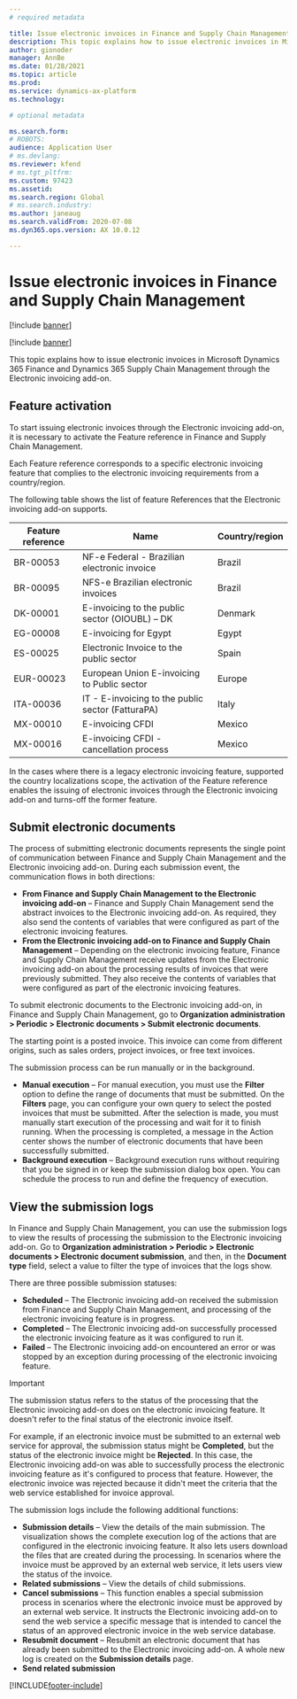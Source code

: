 ```yaml
---
# required metadata

title: Issue electronic invoices in Finance and Supply Chain Management
description: This topic explains how to issue electronic invoices in Microsoft Dynamics 365 Finance and Dynamics 365 Supply Chain Management through the Electronic invoicing add-on.
author: gionoder
manager: AnnBe
ms.date: 01/28/2021
ms.topic: article
ms.prod: 
ms.service: dynamics-ax-platform
ms.technology: 

# optional metadata

ms.search.form: 
# ROBOTS: 
audience: Application User
# ms.devlang: 
ms.reviewer: kfend
# ms.tgt_pltfrm: 
ms.custom: 97423
ms.assetid: 
ms.search.region: Global
# ms.search.industry: 
ms.author: janeaug
ms.search.validFrom: 2020-07-08
ms.dyn365.ops.version: AX 10.0.12

---
```


# Issue electronic invoices in Finance and Supply Chain Management

[!include [banner](../includes/banner.md)]

[!include [banner](../includes/preview-banner.md)]

This topic explains how to issue electronic invoices in Microsoft Dynamics 365 Finance and Dynamics 365 Supply Chain Management through the Electronic invoicing add-on.


## Feature activation

To start issuing electronic invoices through the Electronic invoicing add-on, it is necessary to activate the Feature reference in Finance and Supply Chain Management.

Each Feature reference corresponds to a specific electronic invoicing feature that complies to the electronic invoicing requirements from a country/region.

The following table shows the list of feature References that the Electronic invoicing add-on supports.

| Feature reference | Name                                              | Country/region |
|-------------------|---------------------------------------------------|----------------|
| BR-00053          | NF-e Federal - Brazilian electronic invoice       | Brazil         |
| BR-00095          | NFS-e Brazilian electronic invoices               | Brazil         |
| DK-00001          | E-invoicing to the public sector (OIOUBL) – DK    | Denmark        |
| EG-00008          | E-invoicing for Egypt                             | Egypt          |
| ES-00025          | Electronic Invoice to the public sector           | Spain          |
| EUR-00023         | European Union E-invoicing to Public sector       | Europe         |
| ITA-00036         | IT - E-invoicing to the public sector (FatturaPA) | Italy          |
| MX-00010          | E-invoicing CFDI                                  | Mexico         |
| MX-00016          | E-invoicing CFDI - cancellation process           | Mexico         |

In the cases where there is a legacy electronic invoicing feature, supported the country localizations scope, the activation of the Feature reference enables the issuing of electronic invoices through the Electronic invoicing add-on and turns-off the former feature.

## Submit electronic documents

The process of submitting electronic documents represents the single point of communication between Finance and Supply Chain Management and the Electronic invoicing add-on. During each submission event, the communication flows in both directions:

- **From Finance and Supply Chain Management to the Electronic invoicing add-on** – Finance and Supply Chain Management send the abstract invoices to the Electronic invoicing add-on. As required, they also send the contents of variables that were configured as part of the electronic invoicing features.
- **From the Electronic invoicing add-on to Finance and Supply Chain Management** – Depending on the electronic invoicing feature, Finance and Supply Chain Management receive updates from the Electronic invoicing add-on about the processing results of invoices that were previously submitted. They also receive the contents of variables that were configured as part of the electronic invoicing features.

To submit electronic documents to the Electronic invoicing add-on, in Finance and Supply Chain Management, go to **Organization administration &gt; Periodic &gt; Electronic documents &gt; Submit electronic documents**.

The starting point is a posted invoice. This invoice can come from different origins, such as sales orders, project invoices, or free text invoices.

The submission process can be run manually or in the background.

- **Manual execution** – For manual execution, you must use the **Filter** option to define the range of documents that must be submitted. On the **Filters** page, you can configure your own query to select the posted invoices that must be submitted. After the selection is made, you must manually start execution of the processing and wait for it to finish running. When the processing is completed, a message in the Action center shows the number of electronic documents that have been successfully submitted.
- **Background execution** – Background execution runs without requiring that you be signed in or keep the submission dialog box open. You can schedule the process to run and define the frequency of execution.

## View the submission logs

In Finance and Supply Chain Management, you can use the submission logs to view the results of processing the submission to the Electronic invoicing add-on. Go to **Organization administration &gt; Periodic &gt; Electronic documents &gt; Electronic document submission**, and then, in the **Document type** field, select a value to filter the type of invoices that the logs show.

There are three possible submission statuses:

- **Scheduled** – The Electronic invoicing add-on received the submission from Finance and Supply Chain Management, and processing of the electronic invoicing feature is in progress.
- **Completed** – The Electronic invoicing add-on successfully processed the electronic invoicing feature as it was configured to run it.
- **Failed** – The Electronic invoicing add-on encountered an error or was stopped by an exception during processing of the electronic invoicing feature.

> [!IMPORTANT]
> The submission status refers to the status of the processing that the Electronic invoicing add-on does on the electronic invoicing feature. It doesn't refer to the final status of the electronic invoice itself.
>
> For example, if an electronic invoice must be submitted to an external web service for approval, the submission status might be **Completed**, but the status of the electronic invoice might be **Rejected**. In this case, the Electronic invoicing add-on was able to successfully process the electronic invoicing feature as it's configured to process that feature. However, the electronic invoice was rejected because it didn't meet the criteria that the web service established for invoice approval.

The submission logs include the following additional functions:

- **Submission details** – View the details of the main submission. The visualization shows the complete execution log of the actions that are configured in the electronic invoicing feature. It also lets users download the files that are created during the processing. In scenarios where the invoice must be approved by an external web service, it lets users view the status of the invoice.
- **Related submissions** – View the details of child submissions.
- **Cancel submissions** – This function enables a special submission process in scenarios where the electronic invoice must be approved by an external web service. It instructs the Electronic invoicing add-on to send the web service a specific message that is intended to cancel the status of an approved electronic invoice in the web service database.
- **Resubmit document** – Resubmit an electronic document that has already been submitted to the Electronic invoicing add-on. A whole new log is created on the **Submission details** page.
- **Send related submission**


[!INCLUDE[footer-include](../../includes/footer-banner.md)]